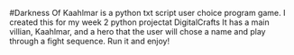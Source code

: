 #Darkness Of Kaahlmar is a python txt script user choice program game. I created this for my week 2  python projectat DigitalCrafts  It has a main villian, Kaahlmar, and a hero that the user will chose a name and play through a fight sequence. Run it and enjoy!